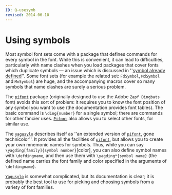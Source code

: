 ```yaml
---
ID: Q-usesymb
revised: 2014-06-10
---
```

# Using symbols

Most symbol font sets come with a package that defines commands for
every symbol in the font.  While this is convenient, it can lead to
difficulties, particularly with name clashes when you load packages
that cover fonts which duplicate symbols&nbsp;&mdash; an issue which is
discussed in
  ''[symbol already defined](FAQ-alreadydef.md)''.
Some font sets (for example the related set: `FdSymbol`,
`MdSymbol` and `MnSymbol`) are huge, and the
accompanying macros cover so many symbols that name clashes are surely
a serious problem.

The [`pifont`](https://ctan.org/pkg/pifont) package (originally designed to use the Adobe
`Zapf Dingbats` font) avoids this sort of problem: it requires
you to know the font position of any symbol you want to use (the
documentation provides font tables).  The basic command is
`\ding{number}` for a single symbol; there are commands for
other fancier uses.  [`Pifont`](https://ctan.org/pkg/Pifont) also allows you to select other
fonts, for similar use.

The [`yagusylo`](https://ctan.org/pkg/yagusylo) describes itself as ''an extended version of
[`pifont`](https://ctan.org/pkg/pifont), gone technicolor''.  It provides all the facilities
of [`pifont`](https://ctan.org/pkg/pifont), but allows you to create your own mnemonic names
for symbols.  Thus, while you can say 
`\yagding[family]{symbol number}`[color], you can also
define symbol names with `\defdingname`, and then use them
with `\yagding*{symbol name}` (the defined name carries the
font family and color specified in the arguments of
`\defdingname`).

[`Yagusylo`](https://ctan.org/pkg/Yagusylo) is somewhat complicated, but its documentation is
clear; it is probably the best tool to use for picking and choosing
symbols from a variety of font families.

